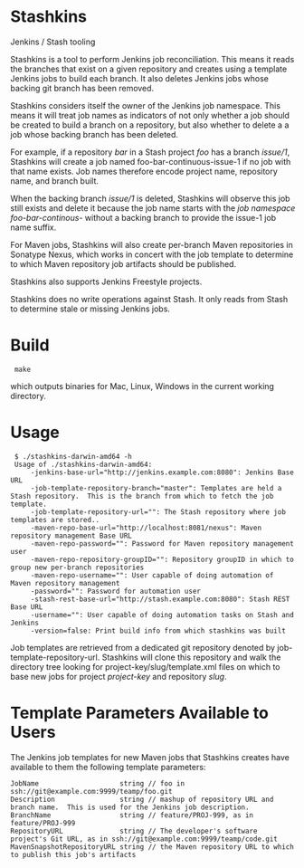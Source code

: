 Stashkins
=========

Jenkins / Stash tooling

Stashkins is a tool to perform Jenkins job reconciliation.  This
means it reads the branches that exist on a given repository and
creates using a template Jenkins jobs to build each branch.  It
also deletes Jenkins jobs whose backing git branch has been removed.

Stashkins considers itself the owner of the Jenkins job namespace.
This means it will treat job names as indicators of not only whether
a job should be created to build a branch on a repository, but also
whether to delete a a job whose backing branch has been deleted.

For example, if a repository _bar_ in a Stash project _foo_ has a
branch _issue/1_, Stashkins will create a job named
foo-bar-continuous-issue-1 if no job with that name exists.  Job
names therefore encode project name, repository name, and branch
built.

When the backing branch _issue/1_ is deleted, Stashkins will observe
this job still exists and delete it because the job name starts
with the _job namespace_ _foo-bar-continous-_ without a backing
branch to provide the issue-1 job name suffix.

For Maven jobs, Stashkins will also create per-branch Maven
repositories in Sonatype Nexus, which works in concert with the job
template to determine to which Maven repository job artifacts should
be published.

Stashkins also supports Jenkins Freestyle projects.

Stashkins does no write operations against Stash.  It only reads
from Stash to determine stale or missing Jenkins jobs.

Build
=====

     make

which outputs binaries for Mac, Linux, Windows in the current working
directory.

Usage
=====

     $ ./stashkins-darwin-amd64 -h
     Usage of ./stashkins-darwin-amd64:
         -jenkins-base-url="http://jenkins.example.com:8080": Jenkins Base URL
         -job-template-repository-branch="master": Templates are held a Stash repository.  This is the branch from which to fetch the job template.
         -job-template-repository-url="": The Stash repository where job templates are stored..
         -maven-repo-base-url="http://localhost:8081/nexus": Maven repository management Base URL
         -maven-repo-password="": Password for Maven repository management user
         -maven-repo-repository-groupID="": Repository groupID in which to group new per-branch repositories
         -maven-repo-username="": User capable of doing automation of Maven repository management
         -password="": Password for automation user
         -stash-rest-base-url="http://stash.example.com:8080": Stash REST Base URL
         -username="": User capable of doing automation tasks on Stash and Jenkins
         -version=false: Print build info from which stashkins was built

Job templates are retrieved from a dedicated git repository denoted
by job-template-repository-url.  Stashkins will clone this repository
and walk the directory tree looking for project-key/slug/template.xml
files on which to base new jobs for project *project-key* and
repository *slug*.

Template Parameters Available to Users
======================================

The Jenkins job templates for new Maven jobs that Stashkins creates 
have available to them the following template parameters:

    JobName                    string // foo in ssh://git@example.com:9999/teamp/foo.git
    Description                string // mashup of repository URL and branch name.  This is used for the Jenkins job description.
    BranchName                 string // feature/PROJ-999, as in feature/PROJ-999
    RepositoryURL              string // The developer's software project's Git URL, as in ssh://git@example.com:9999/teamp/code.git
    MavenSnapshotRepositoryURL string // the Maven repository URL to which to publish this job's artifacts
